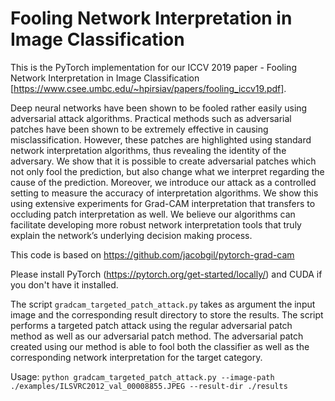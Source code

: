 # Fooling Network Interpretation in Image Classification
This is the PyTorch implementation for our ICCV 2019 paper - Fooling Network Interpretation in Image Classification [https://www.csee.umbc.edu/~hpirsiav/papers/fooling_iccv19.pdf].

Deep neural networks have been shown to be fooled rather easily using adversarial attack algorithms. Practical methods such as adversarial patches have been shown to be extremely effective in causing misclassification. However, these patches are highlighted using standard network interpretation algorithms, thus revealing the identity of the adversary. We show that it is possible to create adversarial patches which not only fool the prediction, but also change what we interpret regarding the cause of the prediction. Moreover, we introduce our attack as a controlled setting to measure the accuracy of interpretation algorithms. We show this using extensive experiments for Grad-CAM interpretation that transfers to occluding patch interpretation as well. We believe our algorithms can facilitate developing more robust network interpretation tools that truly explain the network’s underlying decision making process.

This code is based on https://github.com/jacobgil/pytorch-grad-cam

Please install PyTorch (https://pytorch.org/get-started/locally/) and CUDA if you don't have it installed.

The script `gradcam_targeted_patch_attack.py` takes as argument the input image and the corresponding result directory to store the results. The script performs a targeted patch attack using the regular adversarial patch method as well as our adversarial patch method. The adversarial patch created using our method is able to fool both the classifier as well as the corresponding network interpretation for the target category.

Usage: `python gradcam_targeted_patch_attack.py --image-path ./examples/ILSVRC2012_val_00008855.JPEG --result-dir ./results`


